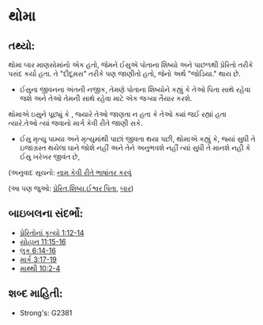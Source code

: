 # થોમા 

## તથ્યો: 

થોમા બાર માણસોમાંનો એક હતો, જેમને ઈસુએ પોતાના શિષ્યો અને પાછળથી પ્રેરિતો તરીકે પસંદ કર્યા હતા.
તે "દીદૂમસ" તરીકે પણ જાણીતો હતો, જેનો અર્થ "જોડિયા." થાય છે.

* ઈસુના જીવનના અંતની નજીક, તેમણે પોતાના શિષ્યોને કહ્યું કે તેઓ પિતા સાથે રહેવા જશે અને તેઓ તેમની સાથે રહેવા માટે એક જગ્યા તૈયાર કરશે.

થોમાએ ઇસુને પૂછ્યું કે , જ્યારે તેઓ જાણતા ન હતા કે તેઓ ક્યાં જઈ રહ્યાં હતા ત્યારે.તેઓ ત્યાં જવાનો માર્ગ કેવી રીતે જાણી સકે.

* ઈસુ મૃત્યુ પામ્યા અને મૃત્યુમાંથી પાછાં જીવતા થયા પછી, થોમાએ કહ્યું કે, જ્યાં સુધી તે ઇજાગ્રસ્ત થયેલા ઘાને જોશે નહીં અને તેને અનુભવશે નહીં ત્યાં સુધી તે માનશે નહી કે ઈસુ ખરેખર જીવંત છે,

(અનુવાદ સૂચનો: [નામ કેવી રીતે ભાષાંતર કરવું](rc://gu/ta/man/translate/translate-names)

(આ પણ જુઓ: [પ્રેરિત](../kt/apostle.md),[શિષ્ય](../kt/disciple.md),[ઈશ્વર પિતા](../kt/godthefather.md), [બાર](../kt/thetwelve.md))

## બાઇબલના સંદર્ભો: 

* [પ્રેરિતોનાં કૃત્યો 1:12-14](rc://gu/tn/help/act/01/12)
* [યોહાન 11:15-16](rc://gu/tn/help/jhn/11/15)
* [લુક 6:14-16](rc://gu/tn/help/luk/06/14)
* [માર્ક 3:17-19](rc://gu/tn/help/mrk/03/17)
* [માથ્થી 10:2-4](rc://gu/tn/help/mat/10/02)

## શબ્દ માહિતી: 

* Strong's: G2381
